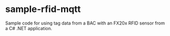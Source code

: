 # sample-rfid-mqtt
Sample code for using tag data from a BAC with an FX20x RFID sensor from a C# .NET application.
